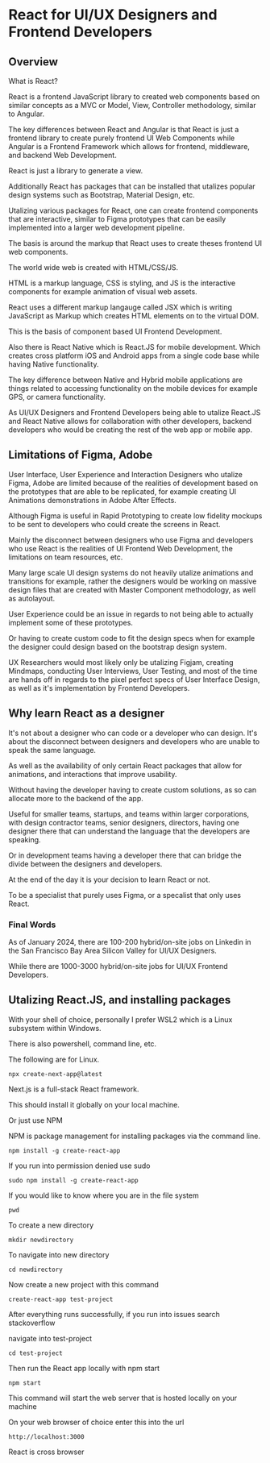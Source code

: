 # React for UI/UX Designers and Frontend Developers

## Overview

What is React? 

React is a frontend JavaScript library to created web components based on similar concepts as a MVC or Model, View, Controller methodology, similar to Angular.

The key differences between React and Angular is that React is just a frontend library to create purely frontend UI Web Components while Angular is a Frontend Framework which allows for frontend, middleware, and backend Web Development.

React is just a library to generate a view.

Additionally React has packages that can be installed that utalizes popular design systems such as Bootstrap, Material Design, etc.

Utalizing various packages for React, one can create frontend components that are interactive, similar to Figma prototypes that can be easily implemented into a larger web development pipeline.

The basis is around the markup that React uses to create theses frontend UI web components.

The world wide web is created with HTML/CSS/JS.

HTML is a markup language, CSS is styling, and JS is the interactive components for example animation of visual web assets.

React uses a different markup langauge called JSX which is writing JavaScript as Markup which creates HTML elements on to the virtual DOM. 

This is the basis of component based UI Frontend Development.

Also there is React Native which is React.JS for mobile development. Which creates cross platform iOS and Android apps from a single code base while having Native functionality.

The key difference between Native and Hybrid mobile applications are things related to accessing functionality on the mobile devices for example GPS, or camera functionality.

As UI/UX Designers and Frontend Developers being able to utalize React.JS and React Native allows for collaboration with other developers, backend developers who would be creating the rest of the web app or mobile app.

## Limitations of Figma, Adobe

User Interface, User Experience and Interaction Designers who utalize Figma, Adobe are limited because of the realities of development based on the prototypes that are able to be replicated, for example creating UI Animations demonstrations in Adobe After Effects. 

Although Figma is useful in Rapid Prototyping to create low fidelity mockups to be sent to developers who could create the screens in React. 

Mainly the disconnect between designers who use Figma and developers who use React is the realities of UI Frontend Web Development, the limitations on team resources, etc.

Many large scale UI design systems do not heavily utalize animations and transitions for example, rather the designers would be working on massive design files that are created with Master Component methodology, as well as autolayout. 

User Experience could be an issue in regards to not being able to actually implement some of these prototypes.

Or having to create custom code to fit the design specs when for example the designer could design based on the bootstrap design system.

UX Researchers would most likely only be utalizing Figjam, creating Mindmaps, conducting User Interviews, User Testing, and most of the time are hands off in regards to the pixel perfect specs of User Interface Design, as well as it's implementation by Frontend Developers. 

## Why learn React as a designer

It's not about a designer who can code or a developer who can design. It's about the disconnect between designers and developers who are unable to speak the same language. 

As well as the availability of only certain React packages that allow for animations, and interactions that improve usability.

Without having the developer having to create custom solutions, as so can allocate more to the backend of the app. 

Useful for smaller teams, startups, and teams within larger corporations, with design contractor teams, senior designers, directors, having one designer there that can understand the language that the developers are speaking. 

Or in development teams having a developer there that can bridge the divide between the designers and developers. 

At the end of the day it is your decision to learn React or not. 

To be a specialist that purely uses Figma, or a specalist that only uses React. 

### Final Words

As of January 2024, there are 100-200 hybrid/on-site jobs on Linkedin in the San Francisco Bay Area Silicon Valley for UI/UX Designers. 

While there are 1000-3000 hybrid/on-site jobs for UI/UX Frontend Developers. 

## Utalizing React.JS, and installing packages

With your shell of choice, personally I prefer WSL2 which is a Linux subsystem within Windows.

There is also powershell, command line, etc.

The following are for Linux. 

    npx create-next-app@latest

Next.js is a full-stack React framework.

This should install it globally on your local machine.

Or just use NPM

NPM is package management for installing packages via the command line.

    npm install -g create-react-app

If you run into permission denied use sudo

    sudo npm install -g create-react-app

If you would like to know where you are in the file system

    pwd

To create a new directory

    mkdir newdirectory

To navigate into new directory

    cd newdirectory

Now create a new project with this command

    create-react-app test-project

After everything runs successfully, if you run into issues search stackoverflow

navigate into test-project

    cd test-project

Then run the React app locally with npm start

    npm start

This command will start the web server that is hosted locally on your machine

On your web browser of choice enter this into the url

    http://localhost:3000

React is cross browser